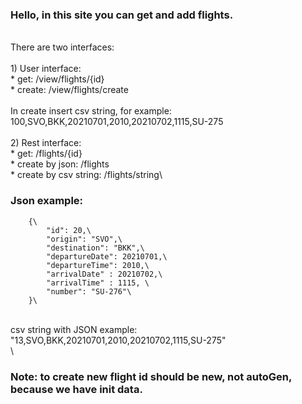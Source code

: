### Hello, in this site you can get and add flights.
\
    There are two interfaces:\
\
    1) User interface:\
        * get: /view/flights/{id}\
        * create: /view/flights/create\
\
    In create insert csv string, for example: 100,SVO,BKK,20210701,2010,20210702,1115,SU-275\
\
    2) Rest interface:\
        * get: /flights/{id} \
        * create by json: /flights \
        * create by csv string: /flights/string\
### Json example:
        {\
            "id": 20,\
            "origin": "SVO",\
            "destination": "BKK",\
            "departureDate": 20210701,\
            "departureTime": 2010,\
            "arrivalDate" : 20210702,\
            "arrivalTime" : 1115, \
            "number": "SU-276"\
        }\
\
    csv string with JSON example:\
        "13,SVO,BKK,20210701,2010,20210702,1115,SU-275"\
\
### Note: to create new flight id should be new, not autoGen, because we have init data.
